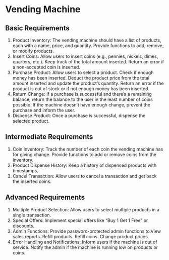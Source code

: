 # Vending Machine

## Basic Requirements

1. Product Inventory:
  The vending machine should have a list of products, each with a name, price, and quantity.
  Provide functions to add, remove, or modify products.
1. Insert Coins:
  Allow users to insert coins (e.g., pennies, nickels, dimes, quarters, etc.).
  Keep track of the total amount inserted.
  Return an error if a non-accepted coin is inserted.
1. Purchase Product:
  Allow users to select a product.
  Check if enough money has been inserted.
  Deduct the product price from the total amount inserted and update the product’s quantity.
  Return an error if the product is out of stock or if not enough money has been inserted.
1. Return Change:
  If a purchase is successful and there’s a remaining balance, return the balance to the user in the least number of coins possible.
  If the machine doesn’t have enough change, prevent the purchase and inform the user.
1. Dispense Product:
  Once a purchase is successful, dispense the selected product.

## Intermediate Requirements

1. Coin Inventory:
  Track the number of each coin the vending machine has for giving change.
  Provide functions to add or remove coins from the inventory.
1. Product Dispense History:
  Keep a history of dispensed products with timestamps.
1. Cancel Transaction:
  Allow users to cancel a transaction and get back the inserted coins.

## Advanced Requirements

1. Multiple Product Selection:
  Allow users to select multiple products in a single transaction.
1. Special Offers:
  Implement special offers like “Buy 1 Get 1 Free” or discounts.
1. Admin Functions:
  Provide password-protected admin functions to:View sales reports.
  Refill products.
  Refill coins.
  Change product prices.
1. Error Handling and Notifications:
  Inform users if the machine is out of service.
  Notify the admin if the machine is running low on products or coins.
